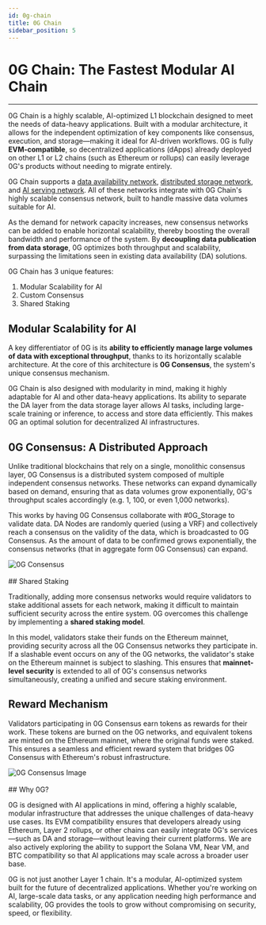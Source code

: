 ```yaml
---
id: 0g-chain
title: 0G Chain 
sidebar_position: 5
---
```


# 0G Chain: The Fastest Modular AI Chain
---

0G Chain is a highly scalable, AI-optimized L1 blockchain designed to meet the needs of data-heavy applications. Built with a modular architecture, it allows for the independent optimization of key components like consensus, execution, and storage—making it ideal for AI-driven workflows. 0G is fully **EVM-compatible**, so decentralized applications (dApps) already deployed on other L1 or L2 chains (such as Ethereum or rollups) can easily leverage 0G's products without needing to migrate entirely.

0G Chain supports a [data availability network](./da/0g-da.md), [distributed storage network](0g-storage.md), and [AI serving network](0g-serving.md). All of these networks integrate with 0G Chain's highly scalable consensus network, built to handle massive data volumes suitable for AI. 

As the demand for network capacity increases, new consensus networks can be added to enable horizontal scalability, thereby boosting the overall bandwidth and performance of the system. By **decoupling data publication from data storage**, 0G optimizes both throughput and scalability, surpassing the limitations seen in existing data availability (DA) solutions.

0G Chain has 3 unique features:

1. Modular Scalability for AI
2. Custom Consensus
3. Shared Staking

## Modular Scalability for AI

A key differentiator of 0G is its **ability to efficiently manage large volumes of data with exceptional throughput**, thanks to its horizontally scalable architecture. At the core of this architecture is **0G Consensus**, the system's unique consensus mechanism.

0G Chain is also designed with modularity in mind, making it highly adaptable for AI and other data-heavy applications. Its ability to separate the DA layer from the data storage layer allows AI tasks, including large-scale training or inference, to access and store data efficiently. This makes 0G an optimal solution for decentralized AI infrastructures.

## 0G Consensus: A Distributed Approach

Unlike traditional blockchains that rely on a single, monolithic consensus layer, 0G Consensus is a distributed system composed of multiple independent consensus networks. These networks can expand dynamically based on demand, ensuring that as data volumes grow exponentially, 0G's throughput scales accordingly (e.g. 1, 100, or even 1,000 networks). 

This works by having 0G Consensus collaborate with #0G_Storage to validate data. DA Nodes are randomly queried (using a VRF) and collectively reach a consensus on the validity of the data, which is broadcasted to 0G Consensus. As the amount of data to be confirmed grows exponentially, the consensus networks (that in aggregate form 0G Consensus) can expand.  
<div style={{textAlign: 'center'}}>
  <img src="/img/broadcasted to 0G Consensus.png" alt="0G Consensus" style={{maxWidth: '100%'}} />
</div>
<br />
## Shared Staking

Traditionally, adding more consensus networks would require validators to stake additional assets for each network, making it difficult to maintain sufficient security across the entire system. 0G overcomes this challenge by implementing a **shared staking model**.

In this model, validators stake their funds on the Ethereum mainnet, providing security across all the 0G Consensus networks they participate in. If a slashable event occurs on any of the 0G networks, the validator's stake on the Ethereum mainnet is subject to slashing. This ensures that **mainnet-level security** is extended to all of 0G's consensus networks simultaneously, creating a unified and secure staking environment.

## Reward Mechanism

Validators participating in 0G Consensus earn tokens as rewards for their work. These tokens are burned on the 0G networks, and equivalent tokens are minted on the Ethereum mainnet, where the original funds were staked. This ensures a seamless and efficient reward system that bridges 0G Consensus with Ethereum's robust infrastructure.
<div style={{textAlign: 'center'}}>
  <img src="/img/0G Consensus.png" alt="0G Consensus Image" style={{maxWidth: '100%'}} />
</div>
<br />
## Why 0G?

0G is designed with AI applications in mind, offering a highly scalable, modular infrastructure that addresses the unique challenges of data-heavy use cases. Its EVM compatibility ensures that developers already using Ethereum, Layer 2 rollups, or other chains can easily integrate 0G's services—such as DA and storage—without leaving their current platforms. We are also actively exploring the ability to support the Solana VM, Near VM, and BTC compatibility so that AI applications may scale across a broader user base.

0G is not just another Layer 1 chain. It's a modular, AI-optimized system built for the future of decentralized applications. Whether you're working on AI, large-scale data tasks, or any application needing high performance and scalability, 0G provides the tools to grow without compromising on security, speed, or flexibility.
